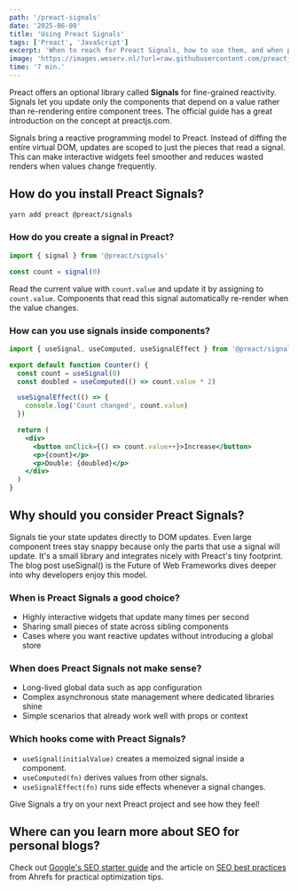 ```yaml
---
path: '/preact-signals'
date: '2025-06-09'
title: 'Using Preact Signals'
tags: ['Preact', 'JavaScript']
excerpt: 'When to reach for Preact Signals, how to use them, and when plain props are enough.'
image: 'https://images.weserv.nl/?url=raw.githubusercontent.com/preactjs/preact-www/master/src/assets/branding/symbol.png&h=400'
time: '7 min.'
---
```


Preact offers an optional library called **Signals** for fine-grained reactivity. Signals let you update only the components that depend on a value rather than re-rendering entire component trees. The official guide has a great introduction on the concept at <Link underline href="https://preactjs.com/guide/v10/signals/">preactjs.com</Link>.

Signals bring a reactive programming model to Preact. Instead of diffing the entire virtual DOM, updates are scoped to just the pieces that read a signal. This can make interactive widgets feel smoother and reduces wasted renders when values change frequently.

## How do you install Preact Signals?

```bash
yarn add preact @preact/signals
```

### How do you create a signal in Preact?

```javascript
import { signal } from '@preact/signals'

const count = signal(0)
```

Read the current value with `count.value` and update it by assigning to `count.value`. Components that read this signal automatically re-render when the value changes.

### How can you use signals inside components?

```jsx
import { useSignal, useComputed, useSignalEffect } from '@preact/signals'

export default function Counter() {
  const count = useSignal(0)
  const doubled = useComputed(() => count.value * 2)

  useSignalEffect(() => {
    console.log('Count changed', count.value)
  })

  return (
    <div>
      <button onClick={() => count.value++}>Increase</button>
      <p>{count}</p>
      <p>Double: {doubled}</p>
    </div>
  )
}
```

## Why should you consider Preact Signals?

Signals tie your state updates directly to DOM updates. Even large component trees stay snappy because only the parts that use a signal will update. It's a small library and integrates nicely with Preact's tiny footprint. The blog post <Link underline href="https://www.builder.io/blog/signals">useSignal() is the Future of Web Frameworks</Link> dives deeper into why developers enjoy this model.

### When is Preact Signals a good choice?

- Highly interactive widgets that update many times per second
- Sharing small pieces of state across sibling components
- Cases where you want reactive updates without introducing a global store

### When does Preact Signals not make sense?

- Long-lived global data such as app configuration
- Complex asynchronous state management where dedicated libraries shine
- Simple scenarios that already work well with props or context

### Which hooks come with Preact Signals?

- `useSignal(initialValue)` creates a memoized signal inside a component.
- `useComputed(fn)` derives values from other signals.
- `useSignalEffect(fn)` runs side effects whenever a signal changes.

Give Signals a try on your next Preact project and see how they feel!

## Where can you learn more about SEO for personal blogs?

Check out [Google's SEO starter guide](https://developers.google.com/search/docs/fundamentals/seo-starter-guide) and the article on [SEO best practices](https://ahrefs.com/blog/seo-best-practices/) from Ahrefs for practical optimization tips.
